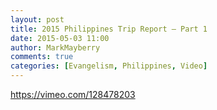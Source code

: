 ```yaml
---
layout: post
title: 2015 Philippines Trip Report – Part 1
date: 2015-05-03 11:00
author: MarkMayberry
comments: true
categories: [Evangelism, Philippines, Video]
---
```

https://vimeo.com/128478203
